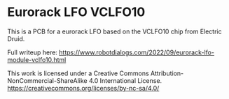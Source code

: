 # Eurorack LFO VCLFO10 

This is a PCB for a eurorack LFO based on the VCLFO10 chip from Electric Druid.

Full writeup here: https://www.robotdialogs.com/2022/09/eurorack-lfo-module-vclfo10.html

This work is licensed under a Creative Commons Attribution-NonCommercial-ShareAlike 4.0 International License. https://creativecommons.org/licenses/by-nc-sa/4.0/